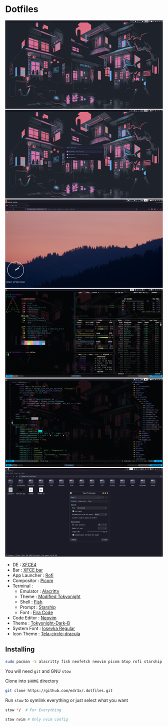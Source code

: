 # Dotfiles

![Desktop](./.screenshots/desktop.png)
![Rofi](./.screenshots/rofi.png)
![Firefox](./.screenshots/firefox.png)
![Neofetch](./.screenshots/fetch.png)
![Nvim](./.screenshots/nvim.png)
![Thunar](./.screenshots/thunar.png)

- DE : [XFCE4](https://www.xfce.org/)
- Bar : [XFCE bar](https://www.xfce.org/)
- App Launcher : [Rofi](https://github.com/davatorium/rofi/)
- Compositor : [Picom](https://github.com/yshui/picom)
- Terminal :
    - Emulator : [Alacritty](https://alacritty.org/)   
    - Theme : [Modified Tokyonight]()
    - Shell : [Fish](https://fishshell.com/)
    - Prompt : [Starship](https://starship.rs/)
    - Font : [Fira Code](https://www.nerdfonts.com/font-downloads)
- Code Editor : [Neovim](https://neovim.io/)
- Theme : [Tokyonight-Dark-B](https://www.xfce-look.org/p/1681315/)
- System Font : [Iosevka Regular](https://github.com/be5invis/Iosevka)
- Icon Theme : [Tela-circle-dracula](https://www.xfce-look.org/p/1359276/)

## Installing

```bash
sudo pacman -S alacritty fish neofetch neovim picom btop rofi starship tmux
```

You will need `git` and GNU `stow`

Clone into `$HOME` directory

```bash
git clone https://github.com/edr3x/.dotfiles.git 
```

Run `stow` to symlink everything or just select what you want

```bash
stow */  # For Everything
```

```bash
stow nvim # Only nvim config
```
